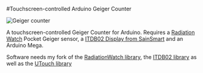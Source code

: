 #Touchscreen-controlled Arduino Geiger Counter

![Geiger counter](http://www.playspoon.com/wiki/images/thumb/3/31/IMGP0118.jpg/500px-IMGP0118.jpg)

A touchscreen-controlled Geiger Counter for Arduino.
Requires a [Radiation Watch](http://www.radiation-watch.org/) Pocket Geiger sensor, a [ITDB02 Display from SainSmart](http://www.sainsmart.com/arduino-compatibles-1/lcd-module/sainsmart-3-2-tft-lcd-display-touch-panel-pcb-adapter-sd-slot-for-arduino-2560.html) and an Arduino Mega.

Software needs my fork of the [RadiationWatch library](https://github.com/Toumal/RadiationWatch), the [ITDB02 library](https://github.com/Toumal/ITDB02_Graph16) as well as the [UTouch library](http://henningkarlsen.com/electronics/library.php?id=55)


